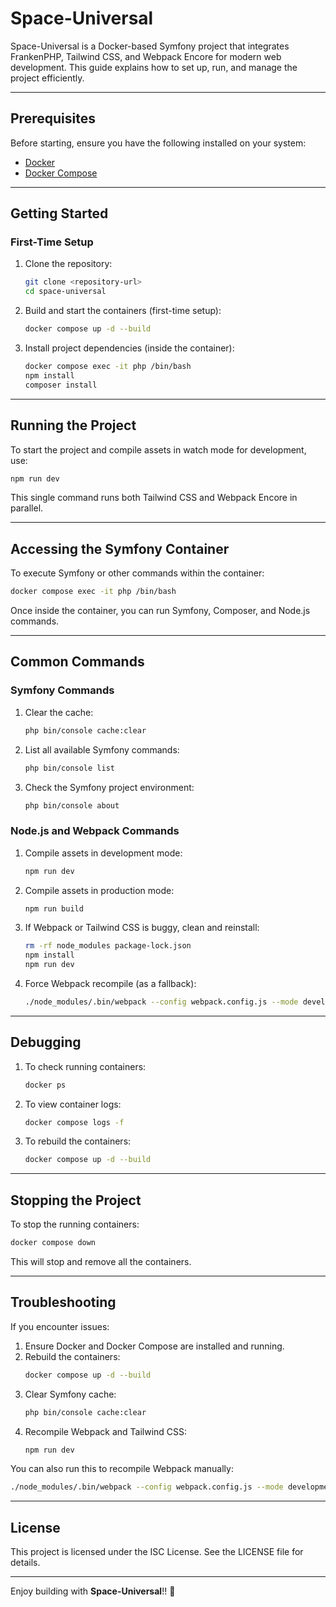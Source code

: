 # Space-Universal

Space-Universal is a Docker-based Symfony project that integrates FrankenPHP, Tailwind CSS, and Webpack Encore for modern web development. This guide explains how to set up, run, and manage the project efficiently.

---

## Prerequisites

Before starting, ensure you have the following installed on your system:

- [Docker](https://www.docker.com/)
- [Docker Compose](https://docs.docker.com/compose/)

---

## Getting Started

### First-Time Setup

1. Clone the repository:
   ```bash
   git clone <repository-url>
   cd space-universal
   ```

2. Build and start the containers (first-time setup):
   ```bash
   docker compose up -d --build
   ```

3. Install project dependencies (inside the container):
   ```bash
   docker compose exec -it php /bin/bash
   npm install
   composer install
   ```

---

## Running the Project

To start the project and compile assets in watch mode for development, use:
```bash
npm run dev
```

This single command runs both Tailwind CSS and Webpack Encore in parallel.

---

## Accessing the Symfony Container

To execute Symfony or other commands within the container:
```bash
docker compose exec -it php /bin/bash
```

Once inside the container, you can run Symfony, Composer, and Node.js commands.

---

## Common Commands

### Symfony Commands

1. Clear the cache:
   ```bash
   php bin/console cache:clear
   ```

2. List all available Symfony commands:
   ```bash
   php bin/console list
   ```

3. Check the Symfony project environment:
   ```bash
   php bin/console about
   ```

### Node.js and Webpack Commands

1. Compile assets in development mode:
   ```bash
   npm run dev
   ```

2. Compile assets in production mode:
   ```bash
   npm run build
   ```

3. If Webpack or Tailwind CSS is buggy, clean and reinstall:
   ```bash
   rm -rf node_modules package-lock.json
   npm install
   npm run dev
   ```

4. Force Webpack recompile (as a fallback):
   ```bash
   ./node_modules/.bin/webpack --config webpack.config.js --mode development
   ```

---

## Debugging

1. To check running containers:
   ```bash
   docker ps
   ```

2. To view container logs:
   ```bash
   docker compose logs -f
   ```

3. To rebuild the containers:
   ```bash
   docker compose up -d --build
   ```

---

## Stopping the Project

To stop the running containers:
```bash
docker compose down
```

This will stop and remove all the containers.

---

## Troubleshooting

If you encounter issues:

1. Ensure Docker and Docker Compose are installed and running.
2. Rebuild the containers:
   ```bash
   docker compose up -d --build
   ```
3. Clear Symfony cache:
   ```bash
   php bin/console cache:clear
   ```
4. Recompile Webpack and Tailwind CSS:
   ```bash
   npm run dev
   ```

You can also run this to recompile Webpack manually:
   ```bash
   ./node_modules/.bin/webpack --config webpack.config.js --mode development
   ```

---

## License

This project is licensed under the ISC License. See the LICENSE file for details.

---

Enjoy building with **Space-Universal**!! 🚀

